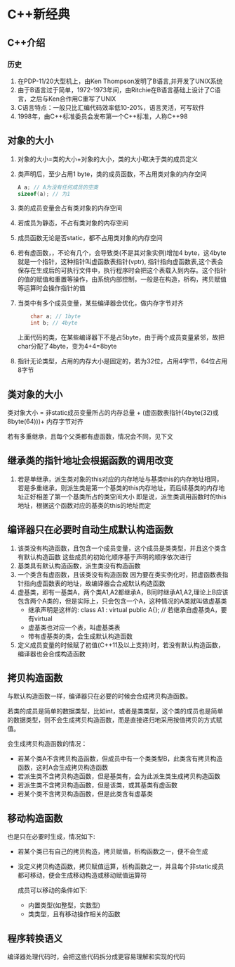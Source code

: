 # C++新经典

## C++介绍

### 历史

1. 在PDP-11/20大型机上，由Ken Thompson发明了B语言,并开发了UNIX系统
2. 由于B语言过于简单，1972-1973年间，由Ritchie在B语言基础上设计了C语言，之后与Ken合作用C重写了UNIX
3. C语言特点：一般只比汇编代码效率低10-20%，语言灵活，可写软件
4. 1998年，由C++标准委员会发布第一个C++标准，人称C++98

## 对象的大小

1. 对象的大小=类的大小+对象的大小，类的大小取决于类的成员定义
1. 类声明后，至少占用1 byte，类的成员函数，不占用类对象的内存空间

    ```c++
    A a; // A为没有任何成员的空类
    sizeof(a); // 为1
    ```

1. 类的成员变量会占有类对象的内存空间
1. 若成员为静态，不占有类对象的内存空间
1. 成员函数无论是否static，都不占用类对象的内存空间
1. 若有虚函数，，不论有几个，会导致类(不是其对象实例)增加4 byte，这4byte就是一个指针，这种指针叫虚函数表指针(vptr), 指针指向虚函数表,这个表会保存在生成后的可执行文件中，执行程序时会把这个表载入到内存。这个指针的值的赋值和重置等操作，由系统内部控制，一般是在构造，析构，拷贝赋值等运算时会操作指针的值
1. 当类中有多个成员变量，某些编译器会优化，做内存字节对齐

    ```c++
        char a; // 1byte
        int b; // 4byte
    ```

    上面代码的类，在某些编译器下不是占5byte，由于两个成员变量紧邻，故把char分配了4byte，变为4+4=8byte

1. 指针无论类型，占用的内存大小是固定的，若为32位，占用4字节，64位占用8字节

## 类对象的大小

类对象大小 = 非static成员变量所占的内存总量 + (虚函数表指针(4byte(32)或8byte(64)))+ 内存字节对齐

若有多重继承，且每个父类都有虚函数，情况会不同，见下文

## 继承类的指针地址会根据函数的调用改变

1. 若是单继承，派生类对象的this对应的内存地址与基类this的内存地址相同，若是多重继承，则派生类是第一个基类的this内存地址，而后续基类的内存地址正好相差了第一个基类所占的类空间大小
    即是说，派生类调用函数时的this地址，根据这个函数对应的基类的this的地址而定

## 编译器只在必要时自动生成默认构造函数

1. 该类没有构造函数，且包含一个成员变量，这个成员是类类型，并且这个类含有默认构造函数
    这些成员的初始化顺序基于声明的顺序依次进行
1. 基类具有默认构造函数，派生类没有构造函数
1. 一个类含有虚函数，且该类没有构造函数
    因为要在类实例化时，把虚函数表指针指向虚函数表的地址，故编译器会合成默认构造函数
1. 虚基类，即有一基类A，两个类A1,A2都继承A，B同时继承A1,A2,理论上B应该包含两个A类的，但是实际上，只会包含一个A，这种情况的A类就叫做虚基类
    - 继承声明是这样的: class A1 : virtual public A{}; // 若继承自虚基类A，要有virtual
    - 虚基类也对应一个表，叫虚基类表
    - 带有虚基类的类，会生成默认构造函数
1. 定义成员变量的时候赋了初值(C++11及以上支持)时，若没有默认构造函数，编译器也会合成构造函数

## 拷贝构造函数

与默认构造函数一样，编译器只在必要的时候会合成拷贝构造函数。

若类的成员是简单的数据类型，比如int，或者是类类型，这个类的成员也是简单的数据类型，则不会生成拷贝构造函数，而是直接递归地采用按值拷贝的方式赋值。

会生成拷贝构造函数的情况：

- 若某个类A不含拷贝构造函数，但成员中有一个类类型B，此类含有拷贝构造函数，这时A会生成拷贝构造函数
- 若派生类不含拷贝构造函数，但是基类有，会为此派生类生成拷贝构造函数
- 若派生类不含拷贝构造函数，但是该类，或其基类有虚函数
- 若某个类不含拷贝构造函数，但是此类含有虚基类

## 移动构造函数

也是只在必要时生成，情况如下:

- 若某个类已有自己的拷贝构造，拷贝赋值，析构函数之一，便不会生成
- 没定义拷贝构造函数，拷贝赋值运算，析构函数之一，并且每个非static成员都可移动，便会生成移动构造或移动赋值运算符

    成员可以移动的条件如下:
  - 内置类型(如整型，实数型)
  - 类类型，且有移动操作相关的函数

## 程序转换语义

编译器处理代码时，会把这些代码拆分成更容易理解和实现的代码
